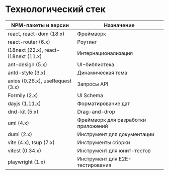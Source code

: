 # Технологический стек

| NPM-пакеты и версии                    | Назначение         |
| -------------------------------------- | ------------------ |
| react, react-dom (18.x)                | Фреймворк          |
| react-router (6.x)                     | Роутинг            |
| i18next (22.x), react-i18next (11.x)   | Интернационализация|
| ant-design (5.x)                       | UI-библиотека      |
| antd-style (3.x)                       | Динамическая тема  |
| axios (0.26.x), useRequest (3.x)       | Запросы API        |
| Formily (2.x)                          | UI Schema          |
| dayjs (1.11.x)                         | Форматирование дат |
| dnd-kit (5.x)                          | Drag-and-drop      |
| umi (4.x)                              | Фреймворк для разработки приложений |
| dumi (2.x)                             | Инструмент для документации |
| vite (4.x), tsup (7.x)                 | Инструменты сборки |
| vitest (0.34.x)                        | Инструмент для юнит-тестов |
| playwright (1.x)                       | Инструмент для E2E-тестирования |
